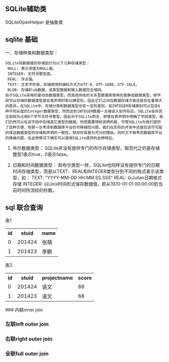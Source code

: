 ## SQLite辅助类
SQLiteOpenHelper 是抽象类

## sqlite 基础
一、存储种类和数据类型：

    SQLite将数据值的存储划分为以下几种存储类型：
     NULL: 表示该值为NULL值。
     INTEGER: 无符号整型值。
     REAL: 浮点值。
     TEXT: 文本字符串，存储使用的编码方式为UTF-8、UTF-16BE、UTF-16LE。
     BLOB: 存储Blob数据，该类型数据和输入数据完全相同。
    由于SQLite采用的是动态数据类型，而其他传统的关系型数据库使用的是静态数据类型，即字段可以存储的数据类型是在表声明时即以确定的，因此它们之间在数据存储方面还是存在着很大的差异。在SQLite中，存储分类和数据类型也有一定的差别，如INTEGER存储类别可以包含6种不同长度的Integer数据类型，然而这些INTEGER数据一旦被读入到内存后，SQLite会将其全部视为占用8个字节无符号整型。因此对于SQLite而言，即使在表声明中明确了字段类型，我们仍然可以在该字段中存储其它类型的数据。然而需要特别说明的是，尽管SQLite为我们提供了这种方便，但是一旦考虑到数据库平台的可移植性问题，我们在实际的开发中还是应该尽可能的保证数据类型的存储和声明的一致性。除非你有极为充分的理由，同时又不再考虑数据库平台的移植问题，在此种情况下确实可以使用SQLite提供的此种特征。
   1. 布尔数据类型：
    SQLite并没有提供专门的布尔存储类型，取而代之的是存储整型1表示true，0表示false。

   2. 日期和时间数据类型：
    和布尔类型一样，SQLite也同样没有提供专门的日期时间存储类型，而是以TEXT、REAL和INTEGER类型分别不同的格式表示该类型，如：
    TEXT: "YYYY-MM-DD HH:MM:SS.SSS"
    REAL: 以Julian日期格式存储
    INTEGER: 以Unix时间形式保存数据值，即从1970-01-01 00:00:00到当前时间所流经的秒数。

## sql 联合查询

表1
<table>
   <tr>
      <th>id</th>
      <th>stuid</th>
      <th>name</th>
   </tr>
   <tr>
      <td>0</td>
      <td>201424</td>
       <td>张萌</td>
   </tr>
   <tr>
    <td>1</td>
    <td>201423</td>
       <td>李鹏</td>
   </tr>
</table>

表2
<table>
   <tr>
      <th>id</th>
      <th>stuid</th>
      <th>projectname</th>
      <th>score</th>
   </tr>
   <tr>
      <td>0</td>
      <td>201424</td>
       <td>语文</td>
       <td>88</td>
   </tr>
   <tr>
    <td>1</td>
    <td>201423</td>
    <td>语文</td>
    <td>68</td>
   </tr>
</table>
### 内联inner join

### 左联left outer join

### 右联right outer join

### 全联full outer join

